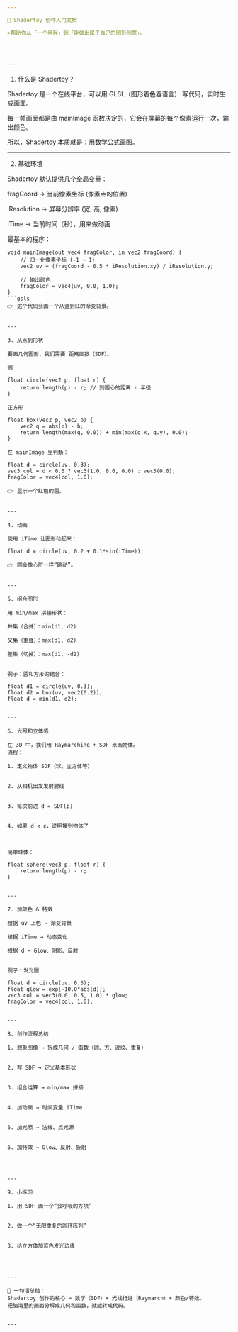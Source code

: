 ```yaml
---

🌌 Shadertoy 创作入门文档

>帮助你从「一个黑屏」到「能做出属于自己的图形创意」。




---
```


1. 什么是 Shadertoy？

Shadertoy 是一个在线平台，可以用 GLSL（图形着色器语言） 写代码，实时生成画面。

每一帧画面都是由 mainImage 函数决定的，它会在屏幕的每个像素运行一次，输出颜色。

所以，Shadertoy 本质就是：用数学公式画图。



---

2. 基础环境

Shadertoy 默认提供几个全局变量：

fragCoord → 当前像素坐标 (像素点的位置)

iResolution → 屏幕分辨率 (宽, 高, 像素)

iTime → 当前时间（秒），用来做动画


最基本的程序：
```gsls
void mainImage(out vec4 fragColor, in vec2 fragCoord) {
    // 归一化像素坐标 (-1 ~ 1)
    vec2 uv = (fragCoord - 0.5 * iResolution.xy) / iResolution.y;

    // 输出颜色
    fragColor = vec4(uv, 0.0, 1.0); 
}
```gsls
👉 这个代码会画一个从蓝到红的渐变背景。


---

3. 从点到形状

要画几何图形，我们需要 距离函数（SDF）。

圆

float circle(vec2 p, float r) {
    return length(p) - r; // 到圆心的距离 - 半径
}

正方形

float box(vec2 p, vec2 b) {
    vec2 q = abs(p) - b;
    return length(max(q, 0.0)) + min(max(q.x, q.y), 0.0);
}

在 mainImage 里判断：

float d = circle(uv, 0.3);
vec3 col = d < 0.0 ? vec3(1.0, 0.0, 0.0) : vec3(0.0);
fragColor = vec4(col, 1.0);

👉 显示一个红色的圆。


---

4. 动画

使用 iTime 让图形动起来：

float d = circle(uv, 0.2 + 0.1*sin(iTime));

👉 圆会像心脏一样“跳动”。


---

5. 组合图形

用 min/max 拼接形状：

并集（合并）：min(d1, d2)

交集（重叠）：max(d1, d2)

差集（切掉）：max(d1, -d2)


例子：圆和方形的结合：

float d1 = circle(uv, 0.3);
float d2 = box(uv, vec2(0.2));
float d = min(d1, d2);


---

6. 光照和立体感

在 3D 中，我们用 Raymarching + SDF 来画物体。
流程：

1. 定义物体 SDF（球、立方体等）


2. 从相机出发发射射线


3. 每次前进 d = SDF(p)


4. 如果 d < ε，说明撞到物体了



简单球体：

float sphere(vec3 p, float r) {
    return length(p) - r;
}


---

7. 加颜色 & 特效

根据 uv 上色 → 渐变背景

根据 iTime → 动态变化

根据 d → Glow、阴影、反射


例子：发光圆

float d = circle(uv, 0.3);
float glow = exp(-10.0*abs(d));
vec3 col = vec3(0.0, 0.5, 1.0) * glow;
fragColor = vec4(col, 1.0);


---

8. 创作流程总结

1. 想象图像 → 拆成几何 / 函数（圆、方、波纹、重复）


2. 写 SDF → 定义基本形状


3. 组合运算 → min/max 拼接


4. 加动画 → 时间变量 iTime


5. 加光照 → 法线、点光源


6. 加特效 → Glow、反射、折射




---

9. 小练习

1. 用 SDF 画一个“会呼吸的方块”


2. 做一个“无限重复的圆环阵列”


3. 给立方体加蓝色发光边缘




---

📌 一句话总结：
Shadertoy 创作的核心 = 数学（SDF）+ 光线行进（Raymarch）+ 颜色/特效。
把脑海里的画面分解成几何和函数，就能转成代码。


---


